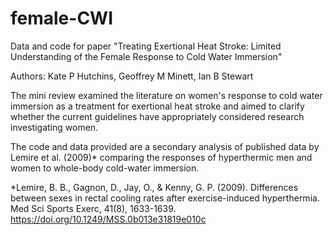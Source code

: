# female-CWI

Data and code for paper "Treating Exertional Heat Stroke: Limited Understanding of the Female Response to Cold Water Immersion"

Authors: Kate P Hutchins, Geoffrey M Minett, Ian B Stewart

The mini review examined the literature on women's response to cold water immersion as a treatment for exertional heat stroke and aimed to clarify whether the current guidelines have appropriately considered research investigating women. 

The code and data provided are a secondary analysis of published data by Lemire et al. (2009)* comparing the responses of hyperthermic men and women to whole-body cold-water immersion.

*Lemire, B. B., Gagnon, D., Jay, O., & Kenny, G. P. (2009). Differences between sexes in rectal cooling rates after exercise-induced hyperthermia. Med Sci Sports Exerc, 41(8), 1633-1639. https://doi.org/10.1249/MSS.0b013e31819e010c 
